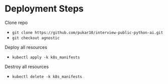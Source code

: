 # Deployment Steps

Clone repo
* `git clone https://github.com/pukar10/interview-public-python-ai.git`
* `git checkout agnostic`

Deploy all resources
* `kubectl apply -k k8s_manifests`

Destroy all resources
* `kubectl delete -k k8s_manifests`
